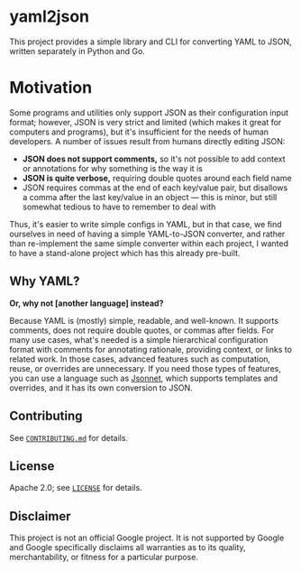 # yaml2json

This project provides a simple library and CLI for converting YAML to JSON,
written separately in Python and Go.

# Motivation

Some programs and utilities only support JSON as their configuration input
format; however, JSON is very strict and limited (which makes it great for
computers and programs), but it's insufficient for the needs of human
developers. A number of issues result from humans directly editing JSON:

* **JSON does not support comments,** so it's not possible to add context or
  annotations for why something is the way it is
* **JSON is quite verbose,** requiring double quotes around each field name
* JSON requires commas at the end of each key/value pair, but disallows a comma
  after the last key/value in an object — this is minor, but still somewhat
  tedious to have to remember to deal with

Thus, it's easier to write simple configs in YAML, but in that case, we find
ourselves in need of having a simple YAML-to-JSON converter, and rather than
re-implement the same simple converter within each project, I wanted to have a
stand-alone project which has this already pre-built.

## Why YAML?

**Or, why not [another language] instead?**

Because YAML is (mostly) simple, readable, and well-known. It supports comments,
does not require double quotes, or commas after fields. For many use cases,
what's needed is a simple hierarchical configuration format with comments for
annotating rationale, providing context, or links to related work. In those
cases, advanced features such as computation, reuse, or overrides are
unnecessary. If you need those types of features, you can use a language such as
[Jsonnet](https://jsonnet.org/), which supports templates and overrides, and it
has its own conversion to JSON.

## Contributing

See [`CONTRIBUTING.md`](CONTRIBUTING.md) for details.

## License

Apache 2.0; see [`LICENSE`](LICENSE) for details.

## Disclaimer

This project is not an official Google project. It is not supported by Google
and Google specifically disclaims all warranties as to its quality,
merchantability, or fitness for a particular purpose.
